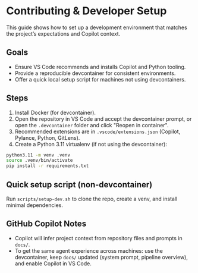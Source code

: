# Contributing & Developer Setup

This guide shows how to set up a development environment that matches the project’s expectations and Copilot context.

## Goals
- Ensure VS Code recommends and installs Copilot and Python tooling.
- Provide a reproducible devcontainer for consistent environments.
- Offer a quick local setup script for machines not using devcontainers.

## Steps
1. Install Docker (for devcontainer).
2. Open the repository in VS Code and accept the devcontainer prompt, or open the `.devcontainer` folder and click "Reopen in container".
3. Recommended extensions are in `.vscode/extensions.json` (Copilot, Pylance, Python, GitLens).
4. Create a Python 3.11 virtualenv (if not using the devcontainer):

```bash
python3.11 -m venv .venv
source .venv/bin/activate
pip install -r requirements.txt
```

## Quick setup script (non-devcontainer)
Run `scripts/setup-dev.sh` to clone the repo, create a venv, and install minimal dependencies.

## GitHub Copilot Notes
- Copilot will infer project context from repository files and prompts in `docs/`.
- To get the same agent experience across machines: use the devcontainer, keep `docs/` updated (system prompt, pipeline overview), and enable Copilot in VS Code.
